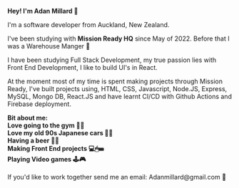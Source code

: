 <b> Hey! I'm Adan Millard 👏</b>

I'm a software developer from Auckland, New Zealand.

I've been studying with <b>Mission Ready HQ</b> since May of 2022. Before that I was a Warehouse Manger 💪

I have been studying Full Stack Development, my true passion lies with Front End Development, I like to build UI's in React. 

At the moment most of my time is spent making projects through Mission Ready, I've built projects using, HTML, CSS, Javascript, Node.JS, Express, MySQL, Mongo DB, React.JS and have learnt CI/CD with Github Actions and Firebase deployment.

<b>
Bit about me: </br>
Love going to the gym 💪💪 </br>
Love my old 90s Japanese cars 🚗🚗 </br>
Having a beer 🍺🍻 </br>
Making Front End projects 💻🖱⌨ </br>
Playing Video games 🕹🎮 </br>
</b>
</br>
If you'd like to work together send me an email: Adanmillard@gmail.com 📧
